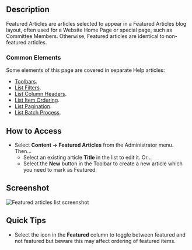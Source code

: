 <!-- Filename: Help4.x:Articles:_Featured / Display title: Articles: Featured -->

## Description

Featured Articles are articles selected to appear in a Featured Articles blog
layout, often used for a Website Home Page or special page, such as Committee
Members. Otherwise, Featured articles are identical to non-featured articles.

### Common Elements

Some elements of this page are covered in separate Help articles:

* [Toolbars](jdocmanual?article=help/common-elements/toolbars).
* [List Filters](jdocmanual?article=help/common-elements/list-filters).
* [List Column Headers](jdocmanual?article=help/common-elements/list-column-headers).
* [List Item Ordering](jdocmanual?article=help/common-elements/list-ordering).
* [List Pagination](jdocmanual?article=help/common-elements/list-pagination).
* [List Batch Process](jdocmanual?article=help/common-elements/list-batch-process).

## How to Access

* Select **Content → Featured Articles** from the Administrator menu. Then...
    * Select an existing article **Title** in the list to edit it. Or...
    * Select the **New** button in the Toolbar to create a new article which
    you need to mark as Featured.

## Screenshot

![Featured articles list screenshot](../../../en/images/articles/articles-featured-list.png "Feature Articles List")

## Quick Tips

- Select the icon in the **Featured** column to toggle between featured and
  not featured but beware this may affect ordering of featured items.

